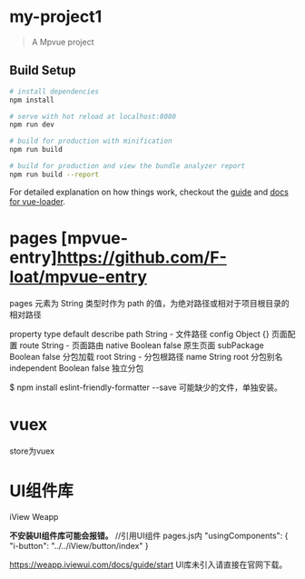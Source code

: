 # my-project1

> A Mpvue project

## Build Setup

``` bash
# install dependencies
npm install

# serve with hot reload at localhost:8080
npm run dev

# build for production with minification
npm run build

# build for production and view the bundle analyzer report
npm run build --report
```

For detailed explanation on how things work, checkout the [guide](http://vuejs-templates.github.io/webpack/) and [docs for vue-loader](http://vuejs.github.io/vue-loader).


# pages [mpvue-entry]https://github.com/F-loat/mpvue-entry
pages 元素为 String 类型时作为 path 的值，为绝对路径或相对于项目根目录的相对路径

property	type	default	describe
path	String	-	文件路径
config	Object	{}	页面配置
route	String	-	页面路由
native	Boolean	false	原生页面
subPackage	Boolean	false	分包加载
root	String	-	分包根路径
name	String	root	分包别名
independent	Boolean	false	独立分包


$ npm install eslint-friendly-formatter --save
可能缺少的文件，单独安装。


# vuex
store为vuex


# UI组件库

iView Weapp

**不安装UI组件库可能会报错。**
//引用UI组件 pages.js内
"usingComponents": {
  "i-button": "../../iView/button/index"
}

https://weapp.iviewui.com/docs/guide/start
UI库未引入请直接在官网下载。

